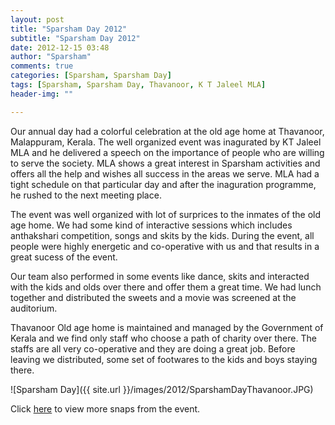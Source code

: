 ```yaml
---
layout: post
title: "Sparsham Day 2012"
subtitle: "Sparsham Day 2012"
date: 2012-12-15 03:48
author: "Sparsham"
comments: true
categories: [Sparsham, Sparsham Day]
tags: [Sparsham, Sparsham Day, Thavanoor, K T Jaleel MLA]
header-img: ""

---
```


Our annual day had a colorful celebration at the old age home at Thavanoor, Malappuram, Kerala. The well organized event
was inagurated by KT Jaleel MLA and he delivered a speech on the importance of people who are willing to serve the society.
MLA shows a great interest in Sparsham activities and offers all the help and wishes all success in the areas we serve. MLA
had a tight schedule on that particular day and after the inaguration programme, he rushed to the next meeting place.

The event was well organized with lot of surprices to the inmates of the old age home. We had some kind of interactive sessions
which includes anthakshari competition, songs and skits by the kids. During the event, all people were highly energetic and
co-operative with us and that results in a great sucess of the event.

Our team also performed in some events like dance, skits and interacted with the kids and olds over there and offer them 
a great time. We had lunch together and distributed the sweets and a movie was screened at the auditorium.

Thavanoor Old age home is maintained and managed by the Government of Kerala and we find only staff who choose a path of 
charity over there. The staffs are all very co-operative and they are doing a great job. Before leaving we distributed, some
set of footwares to the kids and boys staying there.

![Sparsham Day]({{ site.url }}/images/2012/SparshamDayThavanoor.JPG)

Click [here] to view more snaps from the event.

[here]: https://www.facebook.com/media/set/?set=ms.c.eJw9y8ENADEIA8GOTgQ7GPpvLFI48hytTQWoRFkiln1s07miiDG2trk0Vve31~%3B1bjLP3~%3BrusOw77kBbD.bps.a.476347812416946.123609.332391860145876&type=1


